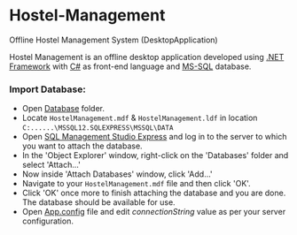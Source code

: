 # Hostel-Management
Offline Hostel Management System (DesktopApplication)

Hostel Management is an offline desktop application developed using [.NET Framework](https://www.microsoft.com/net/download/dotnet-framework-runtime) with [C#](https://docs.microsoft.com/en-us/dotnet/csharp/) as front-end language and [MS-SQL](https://www.microsoft.com/en-in/sql-server/) database. 

### Import Database:
- Open [Database](https://github.com/roshan139154/Hostel-Management/tree/master/Database) folder.
- Locate `HostelManagement.mdf` & `HostelManagement.ldf` in location ``C:......\MSSQL12.SQLEXPRESS\MSSQL\DATA``
- Open [SQL Management Studio Express](https://www.microsoft.com/en-in/download/details.aspx?id=8961) and log in to the server to which you want to attach the database. 
- In the 'Object Explorer' window, right-click on the 'Databases' folder and select 'Attach...' 
- Now inside 'Attach Databases' window, click 'Add...'
- Navigate to your `HostelManagement.mdf` file and then click 'OK'. 
- Click 'OK' once more to finish attaching the database and you are done. The database should be available for use.
- Open [App.config](https://github.com/roshan139154/Hostel-Management/blob/master/HostelManagement/App.config) file and edit _connectionString_ value as per your server configuration.
